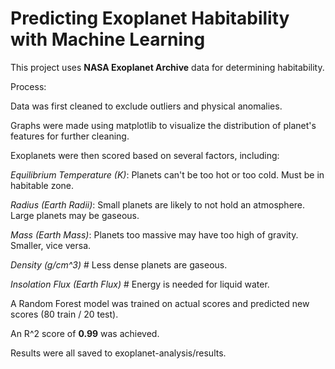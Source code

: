 # Predicting Exoplanet Habitability with Machine Learning

This project uses **NASA Exoplanet Archive** data for determining habitability.

Process:

Data was first cleaned to exclude outliers and physical anomalies.

Graphs were made using matplotlib to visualize the distribution of planet's features for further cleaning.

Exoplanets were then scored based on several factors, including:

*Equilibrium Temperature (K)*: Planets can't be too hot or too cold. Must be in habitable zone.

*Radius (Earth Radii)*: Small planets are likely to not hold an atmosphere. Large planets may be gaseous.

*Mass (Earth Mass)*: Planets too massive may have too high of gravity. Smaller, vice versa.

*Density (g/cm^3)* # Less dense planets are gaseous.

*Insolation Flux (Earth Flux)* # Energy is needed for liquid water.

A Random Forest model was trained on actual scores and predicted new scores (80 train / 20 test).

An R^2 score of **0.99** was achieved.

Results were all saved to exoplanet-analysis/results.